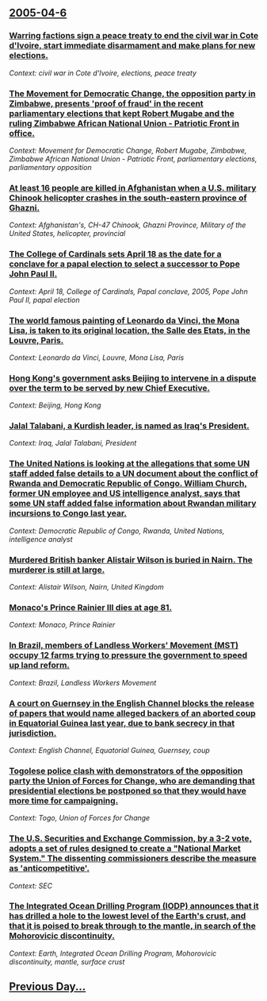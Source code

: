## [2005-04-6](/news/2005/04/6/index.md)

### [ Warring factions sign a peace treaty to end the civil war in Cote d'Ivoire, start immediate disarmament and make plans for new elections. ](/news/2005/04/6/warring-factions-sign-a-peace-treaty-to-end-the-civil-war-in-ca-te-d-ivoire-start-immediate-disarmament-and-make-plans-for-new-elections.md)
_Context: civil war in Cote d'Ivoire, elections, peace treaty_

### [ The Movement for Democratic Change, the opposition party in Zimbabwe, presents 'proof of fraud' in the recent parliamentary elections that kept Robert Mugabe and the ruling Zimbabwe African National Union - Patriotic Front in office. ](/news/2005/04/6/the-movement-for-democratic-change-the-opposition-party-in-zimbabwe-presents-proof-of-fraud-in-the-recent-parliamentary-elections-that.md)
_Context: Movement for Democratic Change, Robert Mugabe, Zimbabwe, Zimbabwe African National Union - Patriotic Front, parliamentary elections, parliamentary opposition_

### [ At least 16 people are killed in Afghanistan when a U.S. military Chinook helicopter crashes in the south-eastern province of Ghazni. ](/news/2005/04/6/at-least-16-people-are-killed-in-afghanistan-when-a-u-s-military-chinook-helicopter-crashes-in-the-south-eastern-province-of-ghazni.md)
_Context: Afghanistan's, CH-47 Chinook, Ghazni Province, Military of the United States, helicopter, provincial_

### [ The College of Cardinals sets April 18 as the date for a conclave for a papal election to select a successor to Pope John Paul II. ](/news/2005/04/6/the-college-of-cardinals-sets-april-18-as-the-date-for-a-conclave-for-a-papal-election-to-select-a-successor-to-pope-john-paul-ii.md)
_Context: April 18, College of Cardinals, Papal conclave, 2005, Pope John Paul II, papal election_

### [ The world famous painting of Leonardo da Vinci, the Mona Lisa, is taken to its original location, the Salle des Etats, in the Louvre, Paris. ](/news/2005/04/6/the-world-famous-painting-of-leonardo-da-vinci-the-mona-lisa-is-taken-to-its-original-location-the-salle-des-etats-in-the-louvre-paris.md)
_Context: Leonardo da Vinci, Louvre, Mona Lisa, Paris_

### [ Hong Kong's government asks Beijing to intervene in a dispute over the term to be served by new Chief Executive. ](/news/2005/04/6/hong-kong-s-government-asks-beijing-to-intervene-in-a-dispute-over-the-term-to-be-served-by-new-chief-executive.md)
_Context: Beijing, Hong Kong_

### [ Jalal Talabani, a Kurdish leader, is named as Iraq's President. ](/news/2005/04/6/jalal-talabani-a-kurdish-leader-is-named-as-iraq-s-president.md)
_Context: Iraq, Jalal Talabani, President_

### [ The United Nations is looking at the allegations that some UN staff added false details to a UN document about the conflict of Rwanda and Democratic Republic of Congo. William Church, former UN employee and US intelligence analyst, says that some UN staff added false information about Rwandan military incursions to Congo last year. ](/news/2005/04/6/the-united-nations-is-looking-at-the-allegations-that-some-un-staff-added-false-details-to-a-un-document-about-the-conflict-of-rwanda-and-d.md)
_Context: Democratic Republic of Congo, Rwanda, United Nations, intelligence analyst_

### [ Murdered British banker Alistair Wilson is buried in Nairn. The murderer is still at large. ](/news/2005/04/6/murdered-british-banker-alistair-wilson-is-buried-in-nairn-the-murderer-is-still-at-large.md)
_Context: Alistair Wilson, Nairn, United Kingdom_

### [ Monaco's Prince Rainier III dies at age 81. ](/news/2005/04/6/monaco-s-prince-rainier-iii-dies-at-age-81.md)
_Context: Monaco, Prince Rainier_

### [ In Brazil, members of Landless Workers' Movement (MST) occupy 12 farms trying to pressure the government to speed up land reform. ](/news/2005/04/6/in-brazil-members-of-landless-workers-movement-mst-occupy-12-farms-trying-to-pressure-the-government-to-speed-up-land-reform.md)
_Context: Brazil, Landless Workers Movement_

### [ A court on Guernsey in the English Channel blocks the release of papers that would name alleged backers of an aborted coup in Equatorial Guinea last year, due to bank secrecy in that jurisdiction. ](/news/2005/04/6/a-court-on-guernsey-in-the-english-channel-blocks-the-release-of-papers-that-would-name-alleged-backers-of-an-aborted-coup-in-equatorial-gu.md)
_Context: English Channel, Equatorial Guinea, Guernsey, coup_

### [ Togolese police clash with demonstrators of the opposition party the Union of Forces for Change, who are demanding that presidential elections be postponed so that they would have more time for campaigning. ](/news/2005/04/6/togolese-police-clash-with-demonstrators-of-the-opposition-party-the-union-of-forces-for-change-who-are-demanding-that-presidential-electi.md)
_Context: Togo, Union of Forces for Change_

### [ The U.S. Securities and Exchange Commission, by a 3-2 vote, adopts a set of rules designed to create a "National Market System." The dissenting commissioners describe the measure as 'anticompetitive'. ](/news/2005/04/6/the-u-s-securities-and-exchange-commission-by-a-3-2-vote-adopts-a-set-of-rules-designed-to-create-a-national-market-system-the-dissen.md)
_Context: SEC_

### [ The Integrated Ocean Drilling Program (IODP) announces that it has drilled a hole to the lowest level of the Earth's crust, and that it is poised to break through to the mantle, in search of the Mohorovicic discontinuity. ](/news/2005/04/6/the-integrated-ocean-drilling-program-iodp-announces-that-it-has-drilled-a-hole-to-the-lowest-level-of-the-earth-s-crust-and-that-it-is.md)
_Context: Earth, Integrated Ocean Drilling Program, Mohorovicic discontinuity, mantle, surface crust_

## [Previous Day...](/news/2005/04/5/index.md)

